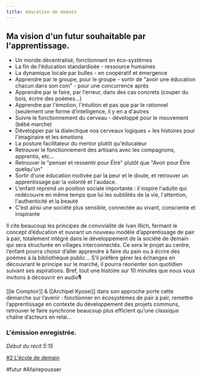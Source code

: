```yaml
---
title: éducation de demain
---
```


## Ma vision d'un futur souhaitable par l'apprentissage.

-   Un monde décentralisé, fonctionnant en éco-systèmes
-   La fin de l'éducation standardisée - ressource humaines
-   La dynamique locale par bulles - en coopératif et émergence
-   Apprendre par le groupe, pour le groupe - sortir de "avoir une éducation chacun dans son coin" - pour une concurrence après
-   Apprendre par le faire, par l'erreur, dans des cas concrets (couper du bois, écrire des poèmes...)
-   Apprendre par l'émotion, l'intuition et pas que par le rationnel (seulement une forme d'intelligence, il y en a d'autres
-   Suivre le fonctionnement du cerveau - développé pour le mouvement (bébé marche)
-   Développer par la dialectique nos cerveaux logiques + les histoires pour l'imaginaire et les émotions
-   La posture facilitateur du mentor plutôt qu'éducateur
-   Retrouver le fonctionnement des artisans avec les compagnons, apprentis, etc...
-   Retrouver le "penser et ressentir pour Être" plutôt que "Avoir pour Être quelqu'un"
-   Sortir d'une éducation motivée par la peur et le doute, et retrouver un apprentissage par la volonté et l'audace.
-   L'enfant reprend un position sociale importante : il inspire l'adulte qui redécouvre en même temps que lui les subtilités de la vie, l'attention, l'authenticité et la beauté
-   C'est ainsi une société plus sensible, connectée au vivant, consciente et inspirante

Il cite beaucoup les principes de convivialité de Ivan Illich, fermant le concept d’éducation et ouvrant un nouveau modèle d’apprentissage de pair à pair, totalement intégré dans le développement de la société de demain qui sera structurée en villages interconnectés. Ce sera le projet au centre, l’enfant pourra choisir d’aller apprendre à faire du pain ou à écrire des poèmes à la bibliothèque public… S’il préfère gérer les échanges en découvrant le principe sur le marché, il pourra réorienter son quotidien suivant ses aspirations. Bref, tout une histoire sur 10 minutes que nous vous invitons à découvrir en audio🎙️

[[le Comptoir]] & [[Archipel Kyosei]] dans son approche porte cette démarche sur l’avenir : fonctionner en écosystèmes de pair à pair, remettre l’apprentissage en contexte du développement des projets communs, retrouver le faire synchrone beaucoup plus efficient qu’une classique chaîne d’acteurs en relai…

### L'émission enregistrée.

_Début du récit 5:15_

[#2 L'école de demain](https://open.spotify.com/episode/6qiN0H9UFv8ATNAS2MSSHt?si=uwPzcKJZT6ePGf_OxijMbw)

#futur #Afairepousser 